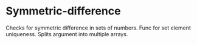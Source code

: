 # Symmetric-difference
Checks for symmetric difference in sets of numbers. Func for set element uniqueness. Splits argument into multiple arrays.

